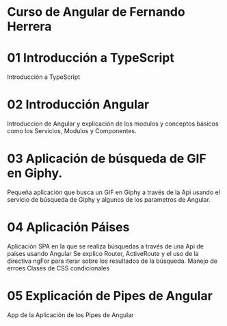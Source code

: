 # Curso de Angular de Fernando Herrera

# 01 Introducción a TypeScript

Introducción a TypeScript

# 02 Introducción Angular

Introduccion de Angular y explicación de los modulos y conceptos básicos como los Servicios, Modulos y Componentes.

# 03 Aplicación de búsqueda de GIF en Giphy.

Pequeña aplicación que busca un GIF en Giphy a través de la Api usando el servicio de búsqueda de Giphy y algunos de los parametros de Angular.

# 04 Aplicación Páises

Aplicación SPA en la que se realiza búsquedas a través de una Api de paises usando Angular
Se explico Router, ActiveRoute y el uso de la directiva ngFor para iterar sobre los resultados de la búsqueda.
Manejo de erroes
Clases de CSS condicionales

# 05 Explicación de Pipes de Angular
App de la Aplicación de los Pipes de Angular
